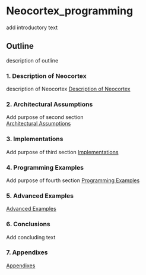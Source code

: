 # Neocortex_programming
  add introductory text

## Outline
description of outline
### 1. Description of Neocortex
description of Neocortex
[Description of Neocortex](./neocortext_description/README.md)

### 2. Architectural Assumptions
Add purpose of second section  
[Architectural Assumptions](./architecture_assumptions/README.md)

### 3. Implementations
Add purpose of third  section
[Implementations](./implementations/README.md)
### 4. Programming Examples
Add purpose of fourth section
[Programming Examples](./programming_examples/README.md)
### 5. Advanced Examples
[Advanced Examples](./advanced_examples/README.md)

### 6. Conclusions
Add concluding text

### 7. Appendixes
[Appendixes](./appendixes/README.md)


